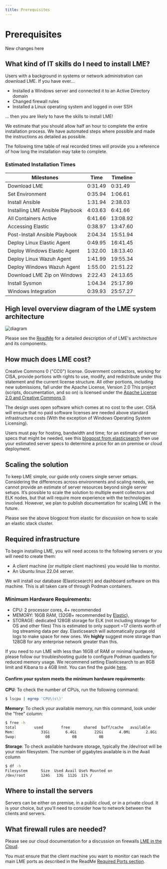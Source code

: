 ```yaml
---
title: Prerequisites
---
```

# Prerequisites
New changes here

## What kind of IT skills do I need to install LME?

Users with a background in systems or network administration can download LME. If you have ever…

* Installed a Windows server and connected it to an Active Directory domain
* Changed firewall rules
* Installed a Linux operating system and logged in over SSH

… then you are likely to have the skills to install LME!

We estimate that you should allow half an hour to complete the entire installation process.  We have automated steps where possible and made the instructions as detailed as possible. 

The following time table of real recorded times will provide you a reference of how long the installation may take to complete.

### Estimated Installation Times

| Milestones 				| Time 		| Timeline 	|
| ------------- 			| ------------- | ------------- |
| Download LME 				| 0:31.49 	| 0:31.49 	|
| Set Environment 			| 0:35.94 	| 1:06.61 	|
| Install Ansible 			| 1:31.94 	| 2:38.03 	|
| Installing LME Ansible Playbook 	| 4:03.63 	| 6:41.66 	|
| All Containers Active 		| 6:41.66 	| 13:08.92 	|
| Accessing Elastic 			| 0:38.97 	| 13:47.60 	|
| Post-Install Ansible Playbook 	| 2:04.34 	| 15:51.94 	|
| Deploy Linux Elastic Agent 		| 0:49.95 	| 16:41.45 	|
| Deploy Windows Elastic Agent 		| 1:32.00 	| 18:13.40 	|
| Deploy Linux Wazuh Agent 		| 1:41.99 	| 19:55.34 	|
| Deploy Windows Wazuh Agent 		| 1:55.00 	| 21:51.22 	|
| Download LME Zip on Windows 		| 2:22.43	| 24:13.65 	|
| Install Sysmon 			| 1:04.34 	| 25:17.99 	|
| Windows Integration 		 	| 0:39.93 	| 25:57.27 	|

## High level overview diagram of the LME system architecture

![diagram](/docs/imgs/lme-architecture-v2.png) 

Please see the [ReadMe](/README.md#Diagram) for a detailed description of of LME's architecture and its components.

## How much does LME cost?

Creative Commons 0 ("CC0") license. Government contractors, working for CISA, provide portions with rights to use, modify, and redistribute under this statement and the current license structure. All other portions, including new submissions, fall under the Apache License, Version 2.0
This project (scripts, documentation, and so on) is licensed under the [Apache License 2.0 and Creative Commons 0](../../LICENSE).

The design uses open software which comes at no cost to the user. CISA will ensure that no paid software licenses are needed above standard infrastructure costs (With the exception of Windows Operating System Licensing).

Users must pay for hosting, bandwidth and time; for an estimate of server specs that might be needed, see this [blogpost from elasticsearch](https://www.elastic.co/blog/benchmarking-and-sizing-your-elasticsearch-cluster-for-logs-and-metrics) then use your estimated server specs to determine a price for an on premise or cloud deployment.


## Scaling the solution
To keep LME simple, our guide only covers single server setups.  Considering the differences across environments and scaling needs, we cannot provide an estimate of server resources beyond single server setups.
It’s possible to scale the solution to multiple event collectors and ELK nodes, but that will require more experience with the technologies involved. However, we plan to publish documentation for scaling LME in the future.

Please see the above blogpost from elastic for discussion on how to scale an elastic stack cluster. 

## Required infrastructure

To begin installing LME, you will need access to the following servers or you will need to create them:

- A client machine (or multiple client machines) you would like to monitor.
- An Ubuntu linux 22.04 server.

We will install our database (Elasticsearch) and dashboard software on this machine. This is all taken care of through Podman containers.

### Minimum Hardware Requirements:
   -  CPU: 2 processor cores, 4+ recommended
   -  MEMORY: 16GB RAM,  (32GB+ recommended by [Elastic](https://www.elastic.co/guide/en/cloud-enterprise/current/ece-hardware-prereq.html)),
   - STORAGE: dedicated 128GB storage for ELK (not including storage for OS and other files)
This is estimated to only support ~17 clients worth of log streaming data per day. Elasticsearch will automatically purge old logs to make space for new ones. We **highly** suggest more storage than 128GB for any enterprise network greater than this.
    
If you need to run LME with less than 16GB of RAM or minimal hardware, please follow our troubleshooting guide to configure Podman quadlets for reduced memory usage. We recommend setting Elasticsearch to an 8GB limit and Kibana to a 4GB limit. You can find the guide [here](/docs/markdown/reference/troubleshooting.md#memory-in-containers-need-more-ramless-ram-usage).
		 
#### Confirm your system meets the minimum hardware requirements:
**CPU**: To check the number of CPUs, run the following command:
```bash
$ lscpu | egrep 'CPU\(s\)'
```
**Memory**: To check your available memory, run this command, look under the "free" column:
```bash
$ free -h 
total        used        free      shared  buff/cache   available
Mem:            31Gi       6.4Gi        22Gi       4.0Mi       2.8Gi        24Gi
Swap:             0B          0B          0B
```

**Storage**: To check available hardware storage, typically the /dev/root will be your main filesystem. The number of gigabytes available is in the Avail column
```bash
$ df -h
Filesystem      Size  Used Avail Use% Mounted on
/dev/root       124G   13G  112G  11% /
```

## Where to install the servers

Servers can be either on premise, in a public cloud, or in a private cloud. It is your choice, but you'll need to consider how to network between the clients and servers.

## What firewall rules are needed?
Please see our cloud documentation for a discussion on firewalls [LME in the Cloud](/docs/markdown/loggging-guidance/cloud.md). 

You must ensure that the client machine you want to monitor can reach the main LME ports as described in the ReadMe [Required Ports section](/README.md#required-ports).
